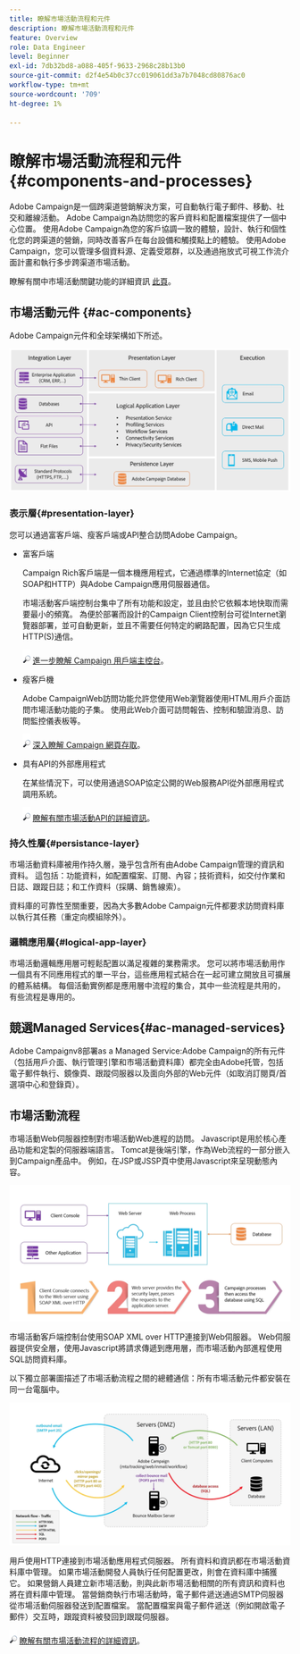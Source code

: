 ```yaml
---
title: 瞭解市場活動流程和元件
description: 瞭解市場活動流程和元件
feature: Overview
role: Data Engineer
level: Beginner
exl-id: 7db32bd8-a088-405f-9633-2968c28b13b0
source-git-commit: d2f4e54b0c37cc019061dd3a7b7048cd80876ac0
workflow-type: tm+mt
source-wordcount: '709'
ht-degree: 1%

---
```


# 瞭解市場活動流程和元件 {#components-and-processes}

Adobe Campaign是一個跨渠道營銷解決方案，可自動執行電子郵件、移動、社交和離線活動。 Adobe Campaign為訪問您的客戶資料和配置檔案提供了一個中心位置。 使用Adobe Campaign為您的客戶協調一致的體驗，設計、執行和個性化您的跨渠道的營銷，同時改善客戶在每台設備和觸摸點上的體驗。 使用Adobe Campaign，您可以管理多個資料源、定義受眾群，以及通過拖放式可視工作流介面計畫和執行多步跨渠道市場活動。

瞭解有關中市場活動關鍵功能的詳細資訊 [此頁](../start/get-started.md)。

## 市場活動元件 {#ac-components}

Adobe Campaign元件和全球架構如下所述。

![](assets/ac-components.png)

### 表示層{#presentation-layer}

您可以通過富客戶端、瘦客戶端或API整合訪問Adobe Campaign。

* 富客戶端

   Campaign Rich客戶端是一個本機應用程式，它通過標準的Internet協定（如SOAP和HTTP）與Adobe Campaign應用伺服器通信。

   市場活動客戶端控制台集中了所有功能和設定，並且由於它依賴本地快取而需要最小的頻寬。 為便於部署而設計的Campaign Client控制台可從Internet瀏覽器部署，並可自動更新，並且不需要任何特定的網路配置，因為它只生成HTTP(S)通信。

   ![](../assets/do-not-localize/glass.png) [進一步瞭解 Campaign 用戶端主控台](../start/connect.md)。

* 瘦客戶機

   Adobe CampaignWeb訪問功能允許您使用Web瀏覽器使用HTML用戶介面訪問市場活動功能的子集。 使用此Web介面可訪問報告、控制和驗證消息、訪問監控儀表板等。

   ![](../assets/do-not-localize/glass.png) [深入瞭解 Campaign 網頁存取](../start/connect.md)。

* 具有API的外部應用程式

   在某些情況下，可以使用通過SOAP協定公開的Web服務API從外部應用程式調用系統。

   ![](../assets/do-not-localize/glass.png) [瞭解有關市場活動API的詳細資訊](../dev/api.md)。

### 持久性層{#persistance-layer}

市場活動資料庫被用作持久層，幾乎包含所有由Adobe Campaign管理的資訊和資料。 這包括：功能資料，如配置檔案、訂閱、內容；技術資料，如交付作業和日誌、跟蹤日誌；和工作資料（採購、銷售線索）。

資料庫的可靠性至關重要，因為大多數Adobe Campaign元件都要求訪問資料庫以執行其任務（重定向模組除外）。

### 邏輯應用層{#logical-app-layer}

市場活動邏輯應用層可輕鬆配置以滿足複雜的業務需求。 您可以將市場活動用作一個具有不同應用程式的單一平台，這些應用程式結合在一起可建立開放且可擴展的體系結構。 每個活動實例都是應用層中流程的集合，其中一些流程是共用的，有些流程是專用的。

## 競選Managed Services{#ac-managed-services}

Adobe Campaignv8部署as a Managed Service:Adobe Campaign的所有元件（包括用戶介面、執行管理引擎和市場活動資料庫）都完全由Adobe托管，包括電子郵件執行、鏡像頁、跟蹤伺服器以及面向外部的Web元件（如取消訂閱頁/首選項中心和登錄頁）。

## 市場活動流程

市場活動Web伺服器控制對市場活動Web進程的訪問。 Javascript是用於核心產品功能和定製的伺服器端語言。 Tomcat是後端引擎，作為Web流程的一部分嵌入到Campaign產品中。 例如，在JSP或JSSP頁中使用Javascript來呈現動態內容。

![](assets/ac-processes.png)

市場活動客戶端控制台使用SOAP XML over HTTP連接到Web伺服器。 Web伺服器提供安全層，使用Javascript將請求傳遞到應用層，而市場活動內部進程使用SQL訪問資料庫。

以下獨立部署圖描述了市場活動流程之間的總體通信：所有市場活動元件都安裝在同一台電腦中。

![](assets/ac-standalone.png)

用戶使用HTTP連接到市場活動應用程式伺服器。 所有資料和資訊都在市場活動資料庫中管理。 如果市場活動開發人員執行任何配置更改，則會在資料庫中捕獲它。 如果營銷人員建立新市場活動，則與此新市場活動相關的所有資訊和資料也將在資料庫中管理。 當營銷商執行市場活動時，電子郵件遞送通過SMTP伺服器從市場活動伺服器發送到配置檔案。 當配置檔案與電子郵件遞送（例如開啟電子郵件）交互時，跟蹤資料被發回到跟蹤伺服器。

![](../assets/do-not-localize/glass.png) [瞭解有關市場活動流程的詳細資訊](../dev/general-architecture.md#dev-env)。
